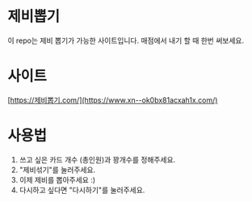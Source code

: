 # 제비뽑기

이 repo는 제비 뽑기가 가능한 사이트입니다. 매점에서 내기 할 때 한번 써보세요.

# 사이트

[https://제비뽑기.com/](https://www.xn--ok0bx81acxah1x.com/)

# 사용법
1. 쓰고 싶은 카드 개수 (총인원)과 꽝개수를 정해주세요.
2. "제비섞기"를 눌러주세요.
3. 이제 제비를 뽑아주세요 :)
4. 다시하고 싶다면 "다시하기"를 눌러주세요.
